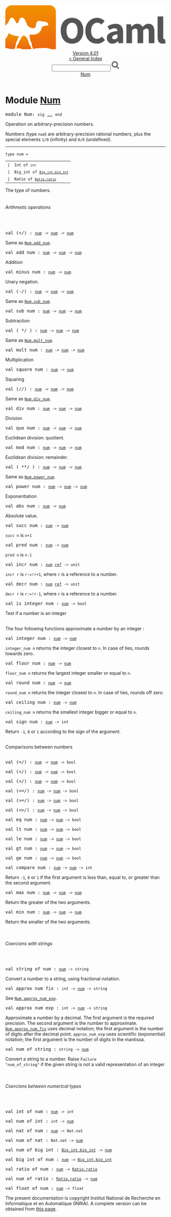 <!-- ((! set title API !)) ((! set documentation !)) ((! set api !)) ((! set nobreadcrumb !)) -->
<div class="api"><header><nav class="toc brand"><a class="brand" href="https://ocaml.org/"><img src="colour-logo-gray.svg" class="svg" alt="OCaml"></a></nav><nav class="toc"><div class="toc_version"><a href="/docs" id="version-select">Version 4.01</a></div><a href="index.html">&lt; General Index</a><div class="api_search"><input type="text" name="apisearch" id="api_search" oninput="mySearch(false);" onkeypress="this.oninput();" onclick="this.oninput();" onpaste="this.oninput();">
<img src="search_icon.svg" alt="Search" class="svg" onclick="mySearch(false)"></div>
<div id="search_results"></div><div class="toc_title"><a href="#top">Num</a></div><ul></ul></nav></header>

<h1>Module <a href="type_Num.html">Num</a></h1>

<pre><span class="keyword">module</span> Num: <code class="code"><span class="keyword">sig</span></code> <a href="Num.html">..</a> <code class="code"><span class="keyword">end</span></code></pre><div class="info module top">
Operation on arbitrary-precision numbers.
<p>

   Numbers (type <code class="code">num</code>) are arbitrary-precision rational numbers,
   plus the special elements <code class="code">1/0</code> (infinity) and <code class="code">0/0</code> (undefined).<br>
</p></div>
<hr width="100%">

<pre><code><span id="TYPEnum"><span class="keyword">type</span> <code class="type"></code>num</span> = </code></pre><table class="typetable">
<tbody><tr>
<td align="left" valign="top">
<code><span class="keyword">|</span></code></td>
<td align="left" valign="top">
<code><span id="TYPEELTnum.Int"><span class="constructor">Int</span></span> <span class="keyword">of</span> <code class="type">int</code></code></td>

</tr>
<tr>
<td align="left" valign="top">
<code><span class="keyword">|</span></code></td>
<td align="left" valign="top">
<code><span id="TYPEELTnum.Big_int"><span class="constructor">Big_int</span></span> <span class="keyword">of</span> <code class="type"><a href="Big_int.html#TYPEbig_int">Big_int.big_int</a></code></code></td>

</tr>
<tr>
<td align="left" valign="top">
<code><span class="keyword">|</span></code></td>
<td align="left" valign="top">
<code><span id="TYPEELTnum.Ratio"><span class="constructor">Ratio</span></span> <span class="keyword">of</span> <code class="type"><a href="Ratio.html#TYPEratio">Ratio.ratio</a></code></code></td>

</tr></tbody></table>

<div class="info ">
The type of numbers.<br>
</div>

<br>
<h6 id="6_Arithmeticoperations">Arithmetic operations</h6><br>

<pre><span id="VAL(+/)"><span class="keyword">val</span> (+/)</span> : <code class="type"><a href="Num.html#TYPEnum">num</a> -&gt; <a href="Num.html#TYPEnum">num</a> -&gt; <a href="Num.html#TYPEnum">num</a></code></pre><div class="info ">
Same as <a href="Num.html#VALadd_num"><code class="code"><span class="constructor">Num</span>.add_num</code></a>.<br>
</div>

<pre><span id="VALadd_num"><span class="keyword">val</span> add_num</span> : <code class="type"><a href="Num.html#TYPEnum">num</a> -&gt; <a href="Num.html#TYPEnum">num</a> -&gt; <a href="Num.html#TYPEnum">num</a></code></pre><div class="info ">
Addition<br>
</div>

<pre><span id="VALminus_num"><span class="keyword">val</span> minus_num</span> : <code class="type"><a href="Num.html#TYPEnum">num</a> -&gt; <a href="Num.html#TYPEnum">num</a></code></pre><div class="info ">
Unary negation.<br>
</div>

<pre><span id="VAL(-/)"><span class="keyword">val</span> (-/)</span> : <code class="type"><a href="Num.html#TYPEnum">num</a> -&gt; <a href="Num.html#TYPEnum">num</a> -&gt; <a href="Num.html#TYPEnum">num</a></code></pre><div class="info ">
Same as <a href="Num.html#VALsub_num"><code class="code"><span class="constructor">Num</span>.sub_num</code></a>.<br>
</div>

<pre><span id="VALsub_num"><span class="keyword">val</span> sub_num</span> : <code class="type"><a href="Num.html#TYPEnum">num</a> -&gt; <a href="Num.html#TYPEnum">num</a> -&gt; <a href="Num.html#TYPEnum">num</a></code></pre><div class="info ">
Subtraction<br>
</div>

<pre><span id="VAL( */ )"><span class="keyword">val</span> ( */ )</span> : <code class="type"><a href="Num.html#TYPEnum">num</a> -&gt; <a href="Num.html#TYPEnum">num</a> -&gt; <a href="Num.html#TYPEnum">num</a></code></pre><div class="info ">
Same as <a href="Num.html#VALmult_num"><code class="code"><span class="constructor">Num</span>.mult_num</code></a>.<br>
</div>

<pre><span id="VALmult_num"><span class="keyword">val</span> mult_num</span> : <code class="type"><a href="Num.html#TYPEnum">num</a> -&gt; <a href="Num.html#TYPEnum">num</a> -&gt; <a href="Num.html#TYPEnum">num</a></code></pre><div class="info ">
Multiplication<br>
</div>

<pre><span id="VALsquare_num"><span class="keyword">val</span> square_num</span> : <code class="type"><a href="Num.html#TYPEnum">num</a> -&gt; <a href="Num.html#TYPEnum">num</a></code></pre><div class="info ">
Squaring<br>
</div>

<pre><span id="VAL(//)"><span class="keyword">val</span> (//)</span> : <code class="type"><a href="Num.html#TYPEnum">num</a> -&gt; <a href="Num.html#TYPEnum">num</a> -&gt; <a href="Num.html#TYPEnum">num</a></code></pre><div class="info ">
Same as <a href="Num.html#VALdiv_num"><code class="code"><span class="constructor">Num</span>.div_num</code></a>.<br>
</div>

<pre><span id="VALdiv_num"><span class="keyword">val</span> div_num</span> : <code class="type"><a href="Num.html#TYPEnum">num</a> -&gt; <a href="Num.html#TYPEnum">num</a> -&gt; <a href="Num.html#TYPEnum">num</a></code></pre><div class="info ">
Division<br>
</div>

<pre><span id="VALquo_num"><span class="keyword">val</span> quo_num</span> : <code class="type"><a href="Num.html#TYPEnum">num</a> -&gt; <a href="Num.html#TYPEnum">num</a> -&gt; <a href="Num.html#TYPEnum">num</a></code></pre><div class="info ">
Euclidean division: quotient.<br>
</div>

<pre><span id="VALmod_num"><span class="keyword">val</span> mod_num</span> : <code class="type"><a href="Num.html#TYPEnum">num</a> -&gt; <a href="Num.html#TYPEnum">num</a> -&gt; <a href="Num.html#TYPEnum">num</a></code></pre><div class="info ">
Euclidean division: remainder.<br>
</div>

<pre><span id="VAL( **/ )"><span class="keyword">val</span> ( **/ )</span> : <code class="type"><a href="Num.html#TYPEnum">num</a> -&gt; <a href="Num.html#TYPEnum">num</a> -&gt; <a href="Num.html#TYPEnum">num</a></code></pre><div class="info ">
Same as <a href="Num.html#VALpower_num"><code class="code"><span class="constructor">Num</span>.power_num</code></a>.<br>
</div>

<pre><span id="VALpower_num"><span class="keyword">val</span> power_num</span> : <code class="type"><a href="Num.html#TYPEnum">num</a> -&gt; <a href="Num.html#TYPEnum">num</a> -&gt; <a href="Num.html#TYPEnum">num</a></code></pre><div class="info ">
Exponentiation<br>
</div>

<pre><span id="VALabs_num"><span class="keyword">val</span> abs_num</span> : <code class="type"><a href="Num.html#TYPEnum">num</a> -&gt; <a href="Num.html#TYPEnum">num</a></code></pre><div class="info ">
Absolute value.<br>
</div>

<pre><span id="VALsucc_num"><span class="keyword">val</span> succ_num</span> : <code class="type"><a href="Num.html#TYPEnum">num</a> -&gt; <a href="Num.html#TYPEnum">num</a></code></pre><div class="info ">
<code class="code">succ n</code> is <code class="code">n+1</code><br>
</div>

<pre><span id="VALpred_num"><span class="keyword">val</span> pred_num</span> : <code class="type"><a href="Num.html#TYPEnum">num</a> -&gt; <a href="Num.html#TYPEnum">num</a></code></pre><div class="info ">
<code class="code">pred n</code> is <code class="code">n-1</code><br>
</div>

<pre><span id="VALincr_num"><span class="keyword">val</span> incr_num</span> : <code class="type"><a href="Num.html#TYPEnum">num</a> <a href="Pervasives.html#TYPEref">ref</a> -&gt; unit</code></pre><div class="info ">
<code class="code">incr r</code> is <code class="code">r:=!r+1</code>, where <code class="code">r</code> is a reference to a number.<br>
</div>

<pre><span id="VALdecr_num"><span class="keyword">val</span> decr_num</span> : <code class="type"><a href="Num.html#TYPEnum">num</a> <a href="Pervasives.html#TYPEref">ref</a> -&gt; unit</code></pre><div class="info ">
<code class="code">decr r</code> is <code class="code">r:=!r-1</code>, where <code class="code">r</code> is a reference to a number.<br>
</div>

<pre><span id="VALis_integer_num"><span class="keyword">val</span> is_integer_num</span> : <code class="type"><a href="Num.html#TYPEnum">num</a> -&gt; bool</code></pre><div class="info ">
Test if a number is an integer<br>
</div>
<br>
The four following functions approximate a number by an integer :<br>

<pre><span id="VALinteger_num"><span class="keyword">val</span> integer_num</span> : <code class="type"><a href="Num.html#TYPEnum">num</a> -&gt; <a href="Num.html#TYPEnum">num</a></code></pre><div class="info ">
<code class="code">integer_num n</code> returns the integer closest to <code class="code">n</code>. In case of ties,
   rounds towards zero.<br>
</div>

<pre><span id="VALfloor_num"><span class="keyword">val</span> floor_num</span> : <code class="type"><a href="Num.html#TYPEnum">num</a> -&gt; <a href="Num.html#TYPEnum">num</a></code></pre><div class="info ">
<code class="code">floor_num n</code> returns the largest integer smaller or equal to <code class="code">n</code>.<br>
</div>

<pre><span id="VALround_num"><span class="keyword">val</span> round_num</span> : <code class="type"><a href="Num.html#TYPEnum">num</a> -&gt; <a href="Num.html#TYPEnum">num</a></code></pre><div class="info ">
<code class="code">round_num n</code> returns the integer closest to <code class="code">n</code>. In case of ties,
   rounds off zero.<br>
</div>

<pre><span id="VALceiling_num"><span class="keyword">val</span> ceiling_num</span> : <code class="type"><a href="Num.html#TYPEnum">num</a> -&gt; <a href="Num.html#TYPEnum">num</a></code></pre><div class="info ">
<code class="code">ceiling_num n</code> returns the smallest integer bigger or equal to <code class="code">n</code>.<br>
</div>

<pre><span id="VALsign_num"><span class="keyword">val</span> sign_num</span> : <code class="type"><a href="Num.html#TYPEnum">num</a> -&gt; int</code></pre><div class="info ">
Return <code class="code">-1</code>, <code class="code">0</code> or <code class="code">1</code> according to the sign of the argument.<br>
</div>
<br>
<div class="h7" id="7_Comparisonsbetweennumbers">Comparisons between numbers</div><br>

<pre><span id="VAL(=/)"><span class="keyword">val</span> (=/)</span> : <code class="type"><a href="Num.html#TYPEnum">num</a> -&gt; <a href="Num.html#TYPEnum">num</a> -&gt; bool</code></pre>
<pre><span id="VAL(</)"><span class="keyword">val</span> (&lt;/)</span> : <code class="type"><a href="Num.html#TYPEnum">num</a> -&gt; <a href="Num.html#TYPEnum">num</a> -&gt; bool</code></pre>
<pre><span id="VAL(>/)"><span class="keyword">val</span> (&gt;/)</span> : <code class="type"><a href="Num.html#TYPEnum">num</a> -&gt; <a href="Num.html#TYPEnum">num</a> -&gt; bool</code></pre>
<pre><span id="VAL(<=/)"><span class="keyword">val</span> (&lt;=/)</span> : <code class="type"><a href="Num.html#TYPEnum">num</a> -&gt; <a href="Num.html#TYPEnum">num</a> -&gt; bool</code></pre>
<pre><span id="VAL(>=/)"><span class="keyword">val</span> (&gt;=/)</span> : <code class="type"><a href="Num.html#TYPEnum">num</a> -&gt; <a href="Num.html#TYPEnum">num</a> -&gt; bool</code></pre>
<pre><span id="VAL(<>/)"><span class="keyword">val</span> (&lt;&gt;/)</span> : <code class="type"><a href="Num.html#TYPEnum">num</a> -&gt; <a href="Num.html#TYPEnum">num</a> -&gt; bool</code></pre>
<pre><span id="VALeq_num"><span class="keyword">val</span> eq_num</span> : <code class="type"><a href="Num.html#TYPEnum">num</a> -&gt; <a href="Num.html#TYPEnum">num</a> -&gt; bool</code></pre>
<pre><span id="VALlt_num"><span class="keyword">val</span> lt_num</span> : <code class="type"><a href="Num.html#TYPEnum">num</a> -&gt; <a href="Num.html#TYPEnum">num</a> -&gt; bool</code></pre>
<pre><span id="VALle_num"><span class="keyword">val</span> le_num</span> : <code class="type"><a href="Num.html#TYPEnum">num</a> -&gt; <a href="Num.html#TYPEnum">num</a> -&gt; bool</code></pre>
<pre><span id="VALgt_num"><span class="keyword">val</span> gt_num</span> : <code class="type"><a href="Num.html#TYPEnum">num</a> -&gt; <a href="Num.html#TYPEnum">num</a> -&gt; bool</code></pre>
<pre><span id="VALge_num"><span class="keyword">val</span> ge_num</span> : <code class="type"><a href="Num.html#TYPEnum">num</a> -&gt; <a href="Num.html#TYPEnum">num</a> -&gt; bool</code></pre>
<pre><span id="VALcompare_num"><span class="keyword">val</span> compare_num</span> : <code class="type"><a href="Num.html#TYPEnum">num</a> -&gt; <a href="Num.html#TYPEnum">num</a> -&gt; int</code></pre><div class="info ">
Return <code class="code">-1</code>, <code class="code">0</code> or <code class="code">1</code> if the first argument is less than,
   equal to, or greater than the second argument.<br>
</div>

<pre><span id="VALmax_num"><span class="keyword">val</span> max_num</span> : <code class="type"><a href="Num.html#TYPEnum">num</a> -&gt; <a href="Num.html#TYPEnum">num</a> -&gt; <a href="Num.html#TYPEnum">num</a></code></pre><div class="info ">
Return the greater of the two arguments.<br>
</div>

<pre><span id="VALmin_num"><span class="keyword">val</span> min_num</span> : <code class="type"><a href="Num.html#TYPEnum">num</a> -&gt; <a href="Num.html#TYPEnum">num</a> -&gt; <a href="Num.html#TYPEnum">num</a></code></pre><div class="info ">
Return the smaller of the two arguments.<br>
</div>
<br>
<h6 id="6_Coercionswithstrings">Coercions with strings</h6><br>

<pre><span id="VALstring_of_num"><span class="keyword">val</span> string_of_num</span> : <code class="type"><a href="Num.html#TYPEnum">num</a> -&gt; string</code></pre><div class="info ">
Convert a number to a string, using fractional notation.<br>
</div>

<pre><span id="VALapprox_num_fix"><span class="keyword">val</span> approx_num_fix</span> : <code class="type">int -&gt; <a href="Num.html#TYPEnum">num</a> -&gt; string</code></pre><div class="info ">
See <a href="Num.html#VALapprox_num_exp"><code class="code"><span class="constructor">Num</span>.approx_num_exp</code></a>.<br>
</div>

<pre><span id="VALapprox_num_exp"><span class="keyword">val</span> approx_num_exp</span> : <code class="type">int -&gt; <a href="Num.html#TYPEnum">num</a> -&gt; string</code></pre><div class="info ">
Approximate a number by a decimal. The first argument is the
   required precision. The second argument is the number to
   approximate. <a href="Num.html#VALapprox_num_fix"><code class="code"><span class="constructor">Num</span>.approx_num_fix</code></a> uses decimal notation; the first
   argument is the number of digits after the decimal point.
   <code class="code">approx_num_exp</code> uses scientific (exponential) notation; the
   first argument is the number of digits in the mantissa.<br>
</div>

<pre><span id="VALnum_of_string"><span class="keyword">val</span> num_of_string</span> : <code class="type">string -&gt; <a href="Num.html#TYPEnum">num</a></code></pre><div class="info ">
Convert a string to a number.
   Raise <code class="code"><span class="constructor">Failure</span> <span class="string">"num_of_string"</span></code> if the given string is not
   a valid representation of an integer<br>
</div>
<br>
<h6 id="6_Coercionsbetweennumericaltypes">Coercions between numerical types</h6><br>

<pre><span id="VALint_of_num"><span class="keyword">val</span> int_of_num</span> : <code class="type"><a href="Num.html#TYPEnum">num</a> -&gt; int</code></pre>
<pre><span id="VALnum_of_int"><span class="keyword">val</span> num_of_int</span> : <code class="type">int -&gt; <a href="Num.html#TYPEnum">num</a></code></pre>
<pre><span id="VALnat_of_num"><span class="keyword">val</span> nat_of_num</span> : <code class="type"><a href="Num.html#TYPEnum">num</a> -&gt; Nat.nat</code></pre>
<pre><span id="VALnum_of_nat"><span class="keyword">val</span> num_of_nat</span> : <code class="type">Nat.nat -&gt; <a href="Num.html#TYPEnum">num</a></code></pre>
<pre><span id="VALnum_of_big_int"><span class="keyword">val</span> num_of_big_int</span> : <code class="type"><a href="Big_int.html#TYPEbig_int">Big_int.big_int</a> -&gt; <a href="Num.html#TYPEnum">num</a></code></pre>
<pre><span id="VALbig_int_of_num"><span class="keyword">val</span> big_int_of_num</span> : <code class="type"><a href="Num.html#TYPEnum">num</a> -&gt; <a href="Big_int.html#TYPEbig_int">Big_int.big_int</a></code></pre>
<pre><span id="VALratio_of_num"><span class="keyword">val</span> ratio_of_num</span> : <code class="type"><a href="Num.html#TYPEnum">num</a> -&gt; <a href="Ratio.html#TYPEratio">Ratio.ratio</a></code></pre>
<pre><span id="VALnum_of_ratio"><span class="keyword">val</span> num_of_ratio</span> : <code class="type"><a href="Ratio.html#TYPEratio">Ratio.ratio</a> -&gt; <a href="Num.html#TYPEnum">num</a></code></pre>
<pre><span id="VALfloat_of_num"><span class="keyword">val</span> float_of_num</span> : <code class="type"><a href="Num.html#TYPEnum">num</a> -&gt; float</code></pre><div class="copyright">The present documentation is copyright Institut National de Recherche en Informatique et en Automatique (INRIA). A complete version can be obtained from <a href="http://caml.inria.fr/pub/docs/manual-ocaml/">this page</a>.</div></div>